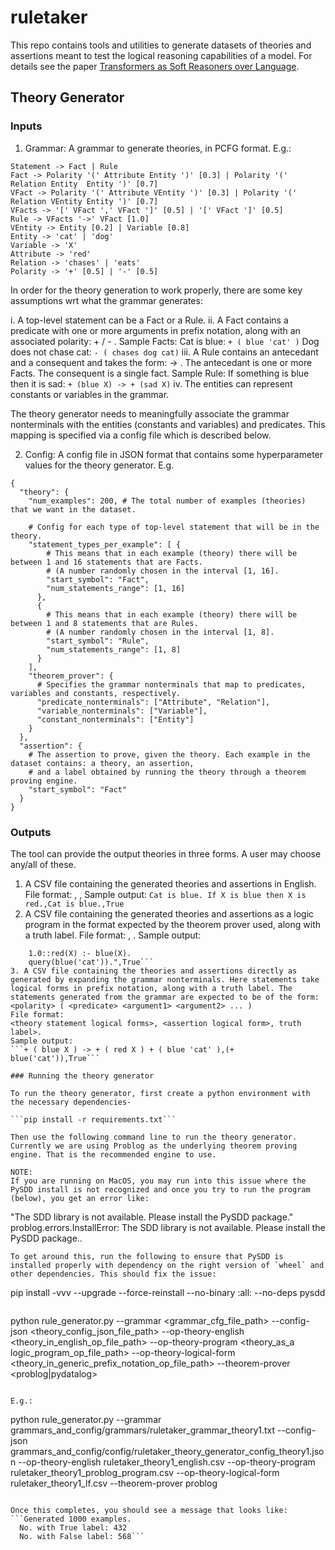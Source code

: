 # ruletaker

This repo contains tools and utilities to generate datasets of theories and assertions meant to test the logical reasoning capabilities of a model. For details see the paper [Transformers as Soft Reasoners over Language](https://arxiv.org/abs/2002.05867).

## Theory Generator

### Inputs

1. Grammar: A grammar to generate theories, in PCFG format. E.g.:
```
Statement -> Fact | Rule
Fact -> Polarity '(' Attribute Entity ')' [0.3] | Polarity '(' Relation Entity  Entity ')' [0.7]
VFact -> Polarity '(' Attribute VEntity ')' [0.3] | Polarity '(' Relation VEntity Entity ')' [0.7]
VFacts -> '[' VFact ',' VFact ']' [0.5] | '[' VFact ']' [0.5]
Rule -> VFacts '->' VFact [1.0]
VEntity -> Entity [0.2] | Variable [0.8]
Entity -> 'cat' | 'dog'
Variable -> 'X'
Attribute -> 'red'
Relation -> 'chases' | 'eats'
Polarity -> '+' [0.5] | '-' [0.5]

```
In order for the theory generation to work properly, there are some key assumptions wrt what the grammar generates:

i.    A top-level statement can be a Fact or a Rule.
ii.   A Fact contains a predicate with one or more arguments in prefix notation, along with an associated polarity: + / - . Sample Facts:
          Cat is blue: `+ ( blue 'cat' )`
          Dog does not chase cat: `- ( chases dog cat)`
iii.  A Rule contains an antecedant and a consequent and takes the form: <antecedant> -> <consequent>. The antecedant is one or more Facts. The consequent is a single fact.       Sample Rule:
          If something is blue then it is sad: `+ (blue X) -> + (sad X)`
iv.   The entities can represent constants or variables in the grammar.
  
The theory generator needs to meaningfully associate the grammar nonterminals with the entities (constants and variables) and predicates. This mapping is specified via a config file which is described below.

2. Config: A config file in JSON format that contains some hyperparameter values for the theory generator. E.g.
```
{
  "theory": {
    "num_examples": 200, # The total number of examples (theories) that we want in the dataset.
    
    # Config for each type of top-level statement that will be in the theory.
    "statement_types_per_example": [ {
        # This means that in each example (theory) there will be between 1 and 16 statements that are Facts.
        # (A number randomly chosen in the interval [1, 16].
        "start_symbol": "Fact",
        "num_statements_range": [1, 16] 
      },
      {
        # This means that in each example (theory) there will be between 1 and 8 statements that are Rules.
        # (A number randomly chosen in the interval [1, 8].
        "start_symbol": "Rule",
        "num_statements_range": [1, 8]
      }
    ],
    "theorem_prover": {
      # Specifies the grammar nonterminals that map to predicates, variables and constants, respectively.
      "predicate_nonterminals": ["Attribute", "Relation"],
      "variable_nonterminals": ["Variable"],
      "constant_nonterminals": ["Entity"]
    } 
  },
  "assertion": {
    # The assertion to prove, given the theory. Each example in the dataset contains: a theory, an assertion,
    # and a label obtained by running the theory through a theorem proving engine.
    "start_symbol": "Fact"
  }
}
```

### Outputs
The tool can provide the output theories in three forms. A user may choose any/all of these.
1. A CSV file containing the generated theories and assertions in English.
   File format:
<theory English statements>, <assertion English statement>, <truth label>
   Sample output:
  ```Cat is blue. If X is blue then X is red.,Cat is blue.,True```   
2. A CSV file containing the generated theories and assertions as a logic program in the format expected by the theorem prover used, along with a truth label.
  File format:
<logic program>, <truth label>.
  Sample output:
  ```"1.0::blue('cat').
      1.0::red(X) :- blue(X).
      query(blue('cat')).",True```
3. A CSV file containing the theories and assertions directly as generated by expanding the grammar nonterminals. Here statements take logical forms in prefix notation, along with a truth label. The statements generated from the grammar are expected to be of the form: <polarity> ( <predicate> <argument1> <argument2> ... )
  File format:
<theory statement logical forms>, <assertion logical form>, truth label>.
  Sample output:
  ```+ ( blue X ) -> + ( red X ) + ( blue 'cat' ),(+ blue('cat')),True```

### Running the theory generator

To run the theory generator, first create a python environment with the necessary dependencies-

```pip install -r requirements.txt```

Then use the following command line to run the theory generator. Currently we are using Problog as the underlying theorem proving engine. That is the recommended engine to use.

NOTE:
If you are running on MacOS, you may run into this issue where the PySDD install is not recognized and once you try to run the program (below), you get an error like:
```
"The SDD library is not available. Please install the PySDD package."
problog.errors.InstallError: The SDD library is not available. Please install the PySDD package..
```
To get around this, run the following to ensure that PySDD is installed properly with dependency on the right version of `wheel` and other dependencies. This should fix the issue:
```
pip install -vvv --upgrade --force-reinstall --no-binary :all: --no-deps pysdd
```

```
python rule_generator.py --grammar <grammar_cfg_file_path> --config-json <theory_config_json_file_path> --op-theory-english <theory_in_english_op_file_path> --op-theory-program <theory_as_a logic_program_op_file_path> --op-theory-logical-form <theory_in_generic_prefix_notation_op_file_path> --theorem-prover <problog|pydatalog>
```

E.g.:
```
python rule_generator.py --grammar grammars_and_config/grammars/ruletaker_grammar_theory1.txt --config-json grammars_and_config/config/ruletaker_theory_generator_config_theory1.json  --op-theory-english ruletaker_theory1_english.csv --op-theory-program ruletaker_theory1_problog_program.csv --op-theory-logical-form ruletaker_theory1_lf.csv --theorem-prover problog
```

Once this completes, you should see a message that looks like:
```Generated 1000 examples.
  No. with True label: 432
  No. with False label: 568```


